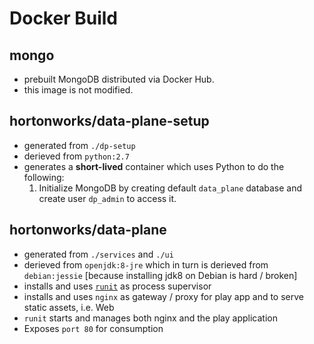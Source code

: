 # Docker Build

## mongo

* prebuilt MongoDB distributed via Docker Hub.
* this image is not modified.

## hortonworks/data-plane-setup

* generated from `./dp-setup`
* derieved from `python:2.7`
* generates a **short-lived** container which uses Python to do the following:
    1. Initialize MongoDB by creating default `data_plane` database and create user `dp_admin` to access it.

## hortonworks/data-plane

* generated from `./services` and `./ui`
* derieved from `openjdk:8-jre` which in turn is derieved from `debian:jessie` [because installing jdk8 on Debian is hard / broken]
* installs and uses [`runit`](smarden.org/runit/) as process supervisor
* installs and uses `nginx` as gateway / proxy for play app and to serve static assets, i.e. Web
* `runit` starts and manages both nginx and the play application
* Exposes `port 80` for consumption


